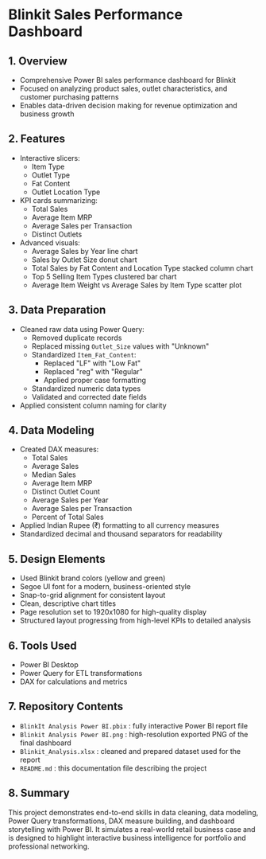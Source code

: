 # Blinkit Sales Performance Dashboard

## 1. Overview

- Comprehensive Power BI sales performance dashboard for Blinkit
- Focused on analyzing product sales, outlet characteristics, and customer purchasing patterns
- Enables data-driven decision making for revenue optimization and business growth

## 2. Features

- Interactive slicers:
  - Item Type
  - Outlet Type
  - Fat Content
  - Outlet Location Type
- KPI cards summarizing:
  - Total Sales
  - Average Item MRP
  - Average Sales per Transaction
  - Distinct Outlets
- Advanced visuals:
  - Average Sales by Year line chart
  - Sales by Outlet Size donut chart
  - Total Sales by Fat Content and Location Type stacked column chart
  - Top 5 Selling Item Types clustered bar chart
  - Average Item Weight vs Average Sales by Item Type scatter plot

## 3. Data Preparation

- Cleaned raw data using Power Query:
  - Removed duplicate records
  - Replaced missing `Outlet_Size` values with "Unknown"
  - Standardized `Item_Fat_Content`:
    - Replaced "LF" with "Low Fat"
    - Replaced "reg" with "Regular"
    - Applied proper case formatting
  - Standardized numeric data types
  - Validated and corrected date fields
- Applied consistent column naming for clarity

## 4. Data Modeling

- Created DAX measures:
  - Total Sales
  - Average Sales
  - Median Sales
  - Average Item MRP
  - Distinct Outlet Count
  - Average Sales per Year
  - Average Sales per Transaction
  - Percent of Total Sales
- Applied Indian Rupee (₹) formatting to all currency measures
- Standardized decimal and thousand separators for readability

## 5. Design Elements

- Used Blinkit brand colors (yellow and green)
- Segoe UI font for a modern, business-oriented style
- Snap-to-grid alignment for consistent layout
- Clean, descriptive chart titles
- Page resolution set to 1920x1080 for high-quality display
- Structured layout progressing from high-level KPIs to detailed analysis

## 6. Tools Used

- Power BI Desktop
- Power Query for ETL transformations
- DAX for calculations and metrics

## 7. Repository Contents

- `BlinkIt Analysis Power BI.pbix` : fully interactive Power BI report file  
- `Blinkit Analysis Power BI.png` : high-resolution exported PNG of the final dashboard  
- `Blinkit_Analysis.xlsx` : cleaned and prepared dataset used for the report  
- `README.md` : this documentation file describing the project

## 8. Summary

This project demonstrates end-to-end skills in data cleaning, data modeling, Power Query transformations, DAX measure building, and dashboard storytelling with Power BI. It simulates a real-world retail business case and is designed to highlight interactive business intelligence for portfolio and professional networking.
